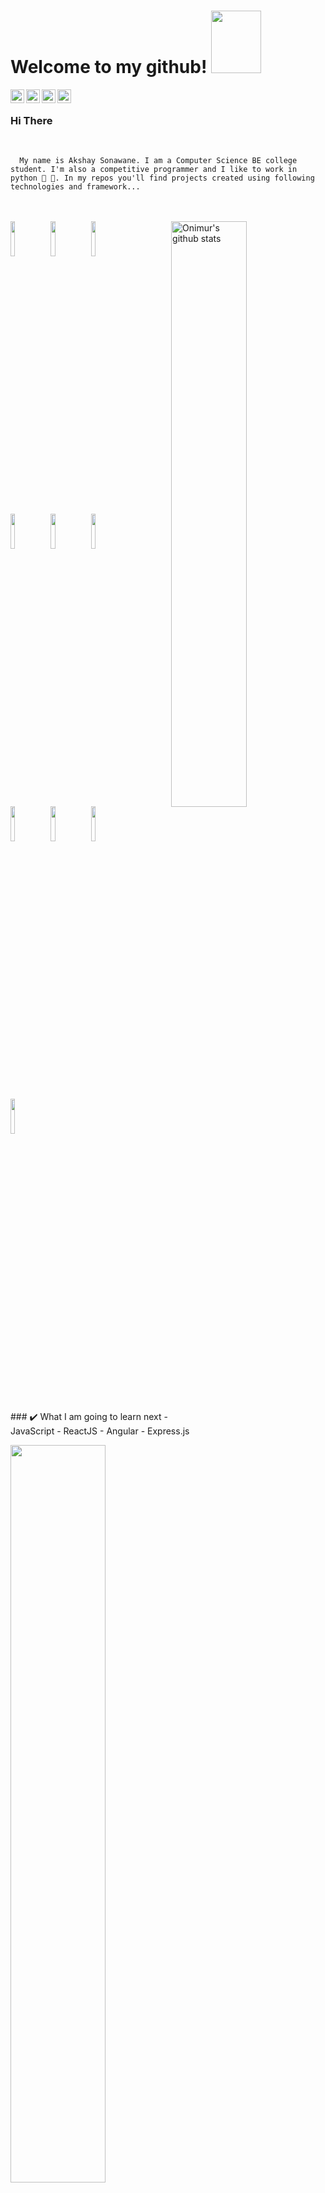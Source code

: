 # Welcome to my github! <img src = "https://octodex.github.com/images/spidertocat.png" width ="80px" height="100px">

 <a href="https://twitter.com/its_mysterio">
  <img align="left" alt="Akshay's Twitter" width="22px" src="https://cdn.jsdelivr.net/npm/simple-icons@v3/icons/twitter.svg" />
</a>
<a href="https://linkedin.com/in/akshay-sonawane-415542172">
  <img align="left" alt="Akshay's Linkdein" width="22px" src="https://cdn.jsdelivr.net/npm/simple-icons@v3/icons/linkedin.svg" />
</a>
<a href="https://github.com/akshaysonawaneS">
  <img align="left" alt="Akshay's Github" width="22px" src="https://cdn.jsdelivr.net/npm/simple-icons@v3/icons/github.svg" />
</a>
<a href="#">
  <img align="left" alt="Akshay's Instagram" width="22px" src="https://cdn.jsdelivr.net/npm/simple-icons@v3/icons/gmail.svg" />
</a>
<br>

### Hi There
<br>
<code>
  My name is Akshay Sonawane. I am a Computer Science BE college student. I'm also a competitive programmer and I like to work in python 🤩 🎈. In my repos you'll find projects created using following technologies and framework...
</code>
<br><br>

<p>
  <a href="https://github.com/onimur/handle-path-oz">
     <img width="49%" align="right" alt="Onimur's github stats" src="https://github-readme-stats.vercel.app/api/top-langs/?username=akshaysonawaneS&layout=compact&hide_border=true" />	
  </a>
  
  <!-- Your languages and tools. Be careful with the alignment. 
  You can use this sites to get logos: https://www.vectorlogo.zone or https://simpleicons.org/
  -->
  <code><img width="12%" src="https://www.vectorlogo.zone/logos/python/python-horizontal.svg"></code>
  <code><img width="12%" src="https://www.vectorlogo.zone/logos/java/java-ar21.svg"></code>
  <code><img width="12%" src="https://www.vectorlogo.zone/logos/android/android-ar21.svg"></code>
  <br />
  <code><img width="12%" src="https://www.vectorlogo.zone/logos/djangoproject/djangoproject-ar21.svg"></code>
  <code><img width="12%" src="https://www.vectorlogo.zone/logos/pocoo_flask/pocoo_flask-ar21.svg"></code>
  <code><img width="12%" src="https://www.vectorlogo.zone/logos/flutterio/flutterio-ar21.svg"></code>
  <br />
  <code><img width="12%" src="https://www.vectorlogo.zone/logos/mysql/mysql-ar21.svg"></code>
  <code><img width="12%" src="https://www.vectorlogo.zone/logos/sqlite/sqlite-ar21.svg"></code>
  <code><img width="12%" src="https://www.vectorlogo.zone/logos/w3_html5/w3_html5-ar21.svg"></code>
  <br />
  <code><img width="12%" src="https://www.vectorlogo.zone/logos/git-scm/git-scm-ar21.svg"></code>
</p>
<br/>
### ✔️ What I am going to learn next
- JavaScript
- ReactJS
- Angular
- Express.js

<p>
 <a href="https://github.com/onimur/handle-path-oz">
     <img width="55%" align="left" src="https://github-readme-stats.vercel.app/api?username=akshaysonawaneS&show_icons=true&hide_border=true&hide=stars&count_private=true" />	
  </a>
</p>



